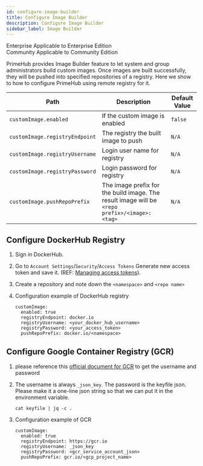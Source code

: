 ```yaml
---
id: configure-image-builder
title: Configure Image Builder
description: Configure Image Builder
sidebar_label: Image Builder
---
```


<div class="label-sect">
  <div class="ee-only tooltip">Enterprise
    <span class="tooltiptext">Applicable to Enterprise Edition</span>
  </div>
  <div class="ce-only tooltip">Community
    <span class="tooltiptext">Applicable to Community Edition</span>
  </div>
</div>

PrimeHub provides Image Builder feature to let system and group administrators build custom images. Once images are built successfully, they will be pushed into specified repositories of a registry. Here we show to how to configure PrimeHub using remote registry for it.

Path | Description | Default Value
--- | ----- | -----------------------
`customImage.enabled` | If the custom image is enabled | `false`
`customImage.registryEndpoint` | The registry the built image to push  | `N/A`
`customImage.registryUsername` | Login user name for registry | `N/A`
`customImage.registryPassword` | Login password for registry | `N/A`
`customImage.pushRepoPrefix` | The image prefix for the build image. The result image will be `<repo prefix>/<image>:<tag>` | `N/A`

## Configure DockerHub Registry

1. Sign in DockerHub.

2. Go to `Account Settings`/`Security`/`Access Tokens` Generate new access token and save it. (REF: [Managing access tokens](https://docs.docker.com/docker-hub/access-tokens/)).

3. Create a repository and note down the `<namespace>` and `<repo name>`

4. Configuration example of DockerHub registry

    ```
    customImage:
      enabled: true
      registryEndpoint: docker.io
      registryUsername: <your_docker_hub_username>
      registryPassword: <your_access_token>
      pushRepoPrefix: docker.io/<namespace>
    ```

## Configure Google Container Registry (GCR)

1. please reference this [official document for GCR](https://cloud.google.com/container-registry/docs/advanced-authentication) to get the username and password

2. The username is always `_json_key`. The password is the keyfile json. Please make it a one-line json string so that we can put it in the environment variable.

    ```
    cat keyfile | jq -c .
    ```

3. Configuration example of GCR

    ```
    customImage:
      enabled: true
      registryEndpoint: https://gcr.io
      registryUsername: _json_key
      registryPassword: <gcr_service_account_json>
      pushRepoPrefix: gcr.io/<gcp_project_name>
    ```
